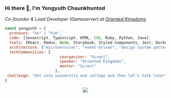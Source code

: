 ### Hi there 👋, I'm Yongyuth Chaunkhuntod

<p><em>Co-founder & Lead Developer (Gameserver) at <a href="https://web.oriented.in.th">Oriented Kingdoms</a></em></p>

```javascript
const yongyuth = {
  pronouns: "he" | "him",
  code: [Javascript, Typescript, HTML, CSS, Ruby, Python, Java],
  tools: [React, Redux, Node, Storybook, Styled-Components, Jest, Docker],
  architecture: ["microservices", "event-driven", "design system pattern"],
  techCommunities: {
                        coorganizer: "Screct",
                        speaker: "Oriented Kingdoms",
                        mentor: "Screct"
                      },
 challenge: "Get into university and college and then let's talk later"
}
```
<p align="center">
    <img src="https://thumbs.gfycat.com/UnpleasantThisKakarikis-size_restricted.gif">
</p>
